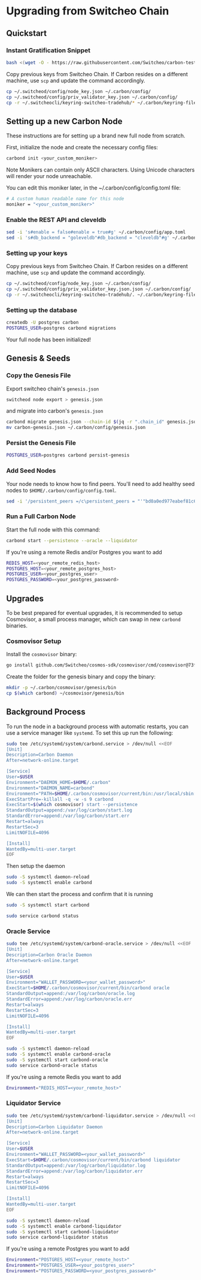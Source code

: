# Upgrading from Switcheo Chain 

## Quickstart

### Instant Gratification Snippet
```bash
bash <(wget -O - https://raw.githubusercontent.com/Switcheo/carbon-testnets/master/scripts/upgrade.sh) <your_moniker>
```
Copy previous keys from Switcheo Chain. If Carbon resides on a different machine, use `scp` and update the command accordingly.
```bash
cp ~/.switcheod/config/node_key.json ~/.carbon/config/
cp ~/.switcheod/config/priv_validator_key.json ~/.carbon/config/
cp -r ~/.switcheocli/keyring-switcheo-tradehub/* ~/.carbon/keyring-file
```

## Setting up a new Carbon Node
These instructions are for setting up a brand new full node from scratch.

First, initialize the node and create the necessary config files:
```bash
carbond init <your_custom_moniker>
```
Note Monikers can contain only ASCII characters. Using Unicode characters will render your node unreachable.

You can edit this moniker later, in the ~/.carbon/config/config.toml file:
```bash
# A custom human readable name for this node
moniker = "<your_custom_moniker>"
```

### Enable the REST API and cleveldb
```bash
sed -i 's#enable = false#enable = true#g' ~/.carbon/config/app.toml
sed -i 's#db_backend = "goleveldb"#db_backend = "cleveldb"#g' ~/.carbon/config/config.toml
```

### Setting up your keys
Copy previous keys from Switcheo Chain. If Carbon resides on a different machine, use `scp` and update the command accordingly.
```bash
cp ~/.switcheod/config/node_key.json ~/.carbon/config/
cp ~/.switcheod/config/priv_validator_key.json.json ~/.carbon/config/
cp -r ~/.switcheocli/keyring-switcheo-tradehub/. ~/.carbon/keyring-file
```

### Setting up the database
```bash
createdb -U postgres carbon
POSTGRES_USER=postgres carbond migrations 
```

Your full node has been initialized!

## Genesis & Seeds

### Copy the Genesis File
Export switcheo chain's `genesis.json`
```bash
switcheod node export > genesis.json
```
and migrate into carbon's `genesis.json`
```bash
carbond migrate genesis.json --chain-id $(jq -r ".chain_id" genesis.json) > carbon-genesis.json
mv carbon-genesis.json ~/.carbon/config/genesis.json
```

### Persist the Genesis File
```bash
POSTGRES_USER=postgres carbond persist-genesis
```

### Add Seed Nodes
Your node needs to know how to find peers. You'll need to add healthy seed nodes to `$HOME/.carbon/config/config.toml`.

```bash
sed -i '/persistent_peers =/c\persistent_peers = "'"bd0a0ed977eabef81c60da2aac2dabb64a149173@3.0.180.87:26656"'"' ~/.carbon/config/config.toml
```

### Run a Full Carbon Node
Start the full node with this command:
```bash
carbond start --persistence --oracle --liquidator
```
If you're using a remote Redis and/or Postgres you want to add
```bash
REDIS_HOST=<your_remote_redis_host>
POSTGRES_HOST=<your_remote_postgres_host>
POSTGRES_USER=<your_postgres_user>
POSTGRES_PASSWORD=<your_postgres_password>
```
 
## Upgrades
To be best prepared for eventual upgrades, it is recommended to setup Cosmovisor, a small process manager, which can swap in new `carbond` binaries.

### Cosmovisor Setup
Install the `cosmovisor` binary:
```bash
go install github.com/Switcheo/cosmos-sdk/cosmovisor/cmd/cosmovisor@73f5c224725d922f1e4b9fa334be8be6db16fc12
```
Create the folder for the genesis binary and copy the binary:
```bash
mkdir -p ~/.carbon/cosmovisor/genesis/bin
cp $(which carbond) ~/cosmovisor/genesis/bin
```

## Background Process
To run the node in a background process with automatic restarts, you can use a service manager like `systemd`. To set this up run the following:
```bash
sudo tee /etc/systemd/system/carbond.service > /dev/null <<EOF  
[Unit]
Description=Carbon Daemon
After=network-online.target

[Service]
User=$USER
Environment="DAEMON_HOME=$HOME/.carbon"
Environment="DAEMON_NAME=carbond"
Environment="PATH=$HOME/.carbon/cosmovisor/current/bin:/usr/local/sbin:/usr/local/bin:/usr/sbin:/usr/bin:/sbin:/bin"
ExecStartPre=-killall -q -w -s 9 carbond
ExecStart=$(which cosmovisor) start --persistence
StandardOutput=append:/var/log/carbon/start.log
StandardError=append:/var/log/carbon/start.err
Restart=always
RestartSec=3
LimitNOFILE=4096

[Install]
WantedBy=multi-user.target
EOF
```
Then setup the daemon
```bash
sudo -S systemctl daemon-reload
sudo -S systemctl enable carbond
```
We can then start the process and confirm that it is running
```bash
sudo -S systemctl start carbond

sudo service carbond status
```

### Oracle Service
```bash
sudo tee /etc/systemd/system/carbond-oracle.service > /dev/null <<EOF  
[Unit]
Description=Carbon Oracle Daemon
After=network-online.target

[Service]
User=$USER
Environment="WALLET_PASSWORD=<your_wallet_password>"
ExecStart=$HOME/.carbon/cosmovisor/current/bin/carbond oracle
StandardOutput=append:/var/log/carbon/oracle.log
StandardError=append:/var/log/carbon/oracle.err
Restart=always
RestartSec=3
LimitNOFILE=4096

[Install]
WantedBy=multi-user.target
EOF

sudo -S systemctl daemon-reload
sudo -S systemctl enable carbond-oracle
sudo -S systemctl start carbond-oracle
sudo service carbond-oracle status
```
If you're using a remote Redis you want to add
```bash
Environment="REDIS_HOST=<your_remote_host>"
```

### Liquidator Service
```bash
sudo tee /etc/systemd/system/carbond-liquidator.service > /dev/null <<EOF  
[Unit]
Description=Carbon Liquidator Daemon
After=network-online.target

[Service]
User=$USER
Environment="WALLET_PASSWORD=<your_wallet_password>"
ExecStart=$HOME/.carbon/cosmovisor/current/bin/carbond liquidator
StandardOutput=append:/var/log/carbon/liquidator.log
StandardError=append:/var/log/carbon/liquidator.err
Restart=always
RestartSec=3
LimitNOFILE=4096

[Install]
WantedBy=multi-user.target
EOF

sudo -S systemctl daemon-reload
sudo -S systemctl enable carbond-liquidator
sudo -S systemctl start carbond-liquidator
sudo service carbond-liquidator status
```
If you're using a remote Postgres you want to add
```bash
Environment="POSTGRES_HOST=<your_remote_host>"
Environment="POSTGRES_USER=<your_postgres_user>"
Environment="POSTGRES_PASSWORD=<your_postgres_password>"
```